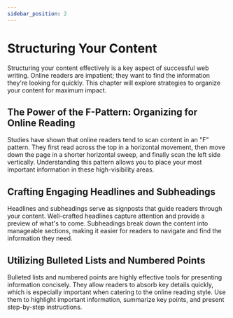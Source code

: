 ```yaml
---
sidebar_position: 2
---
```


# Structuring Your Content
Structuring your content effectively is a key aspect of successful web writing. Online readers are impatient; they want to find the information they're looking for quickly. This chapter will explore strategies to organize your content for maximum impact. 

## The Power of the F-Pattern: Organizing for Online Reading 

Studies have shown that online readers tend to scan content in an "F" pattern. They first read across the top in a horizontal movement, then move down the page in a shorter horizontal sweep, and finally scan the left side vertically. Understanding this pattern allows you to place your most important information in these high-visibility areas. 

## Crafting Engaging Headlines and Subheadings 

Headlines and subheadings serve as signposts that guide readers through your content. Well-crafted headlines capture attention and provide a preview of what's to come. Subheadings break down the content into manageable sections, making it easier for readers to navigate and find the information they need. 

## Utilizing Bulleted Lists and Numbered Points 

Bulleted lists and numbered points are highly effective tools for presenting information concisely. They allow readers to absorb key details quickly, which is especially important when catering to the online reading style. Use them to highlight important information, summarize key points, and present step-by-step instructions. 